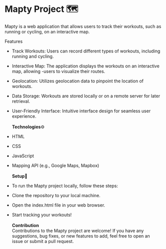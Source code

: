 # Mapty Project 🗺
Mapty is a web application that allows users to track their workouts, such as running or cycling, on an interactive map. <br>

Features <br>
- Track Workouts: Users can record different types of workouts, including running and cycling.<br>
- Interactive Map: The application displays the workouts on an interactive map, allowing -users to visualize their routes.<br>
- Geolocation: Utilizes geolocation data to pinpoint the location of workouts.<br>
- Data Storage: Workouts are stored locally or on a remote server for later retrieval.<br>
- User-Friendly Interface: Intuitive interface design for seamless user experience.<br><br>
  <b>Technologies</b>⚙<br>
- HTML<br>
- CSS<br>
- JavaScript<br>
- Mapping API (e.g., Google Maps, Mapbox)<br><br>
<b>Setup</b>🔴<br>
- To run the Mapty project locally, follow these steps:<br>

- Clone the repository to your local machine.<br>
- Open the index.html file in your web browser.<br>
- Start tracking your workouts!<br><br>
  <b>Contribution</b><br>
Contributions to the Mapty project are welcome! If you have any suggestions, bug fixes, or new features to add, feel free to open an issue or submit a pull request.<br>
